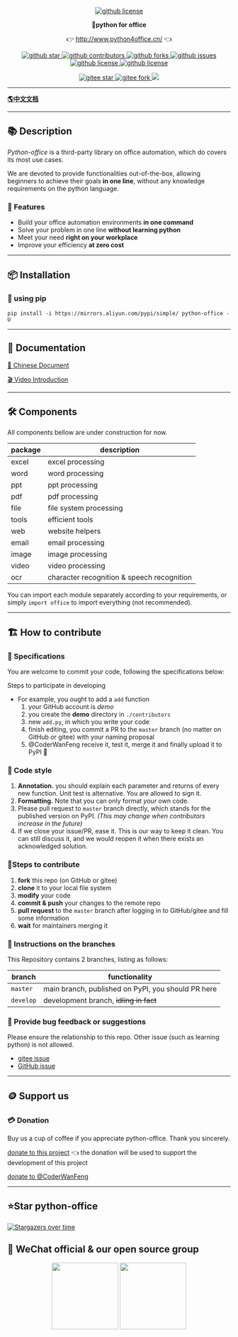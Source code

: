 <p align="center">
    <a target="_blank" href='https://github.com/CoderWanFeng/python-office'>
    <img src="http://python4office.cn/images/github-nav.jpg" alt="github license"/>
    </a>   
</p>
<p align="center">
	<strong>🍬python for office</strong>
</p>
<p align="center">
	👉 <a href="http://www.python4office.cn/">http://www.python4office.cn/</a> 👈
</p>


<p align="center" name="'github">
    <a target="_blank" href='https://github.com/CoderWanFeng/python-office'>
    <img src="https://img.shields.io/github/stars/CoderWanFeng/python-office.svg?style=social" alt="github star"/>
    </a>
    <a target="_blank" href='https://github.com/CoderWanFeng/python-office'>
    <img src="https://img.shields.io/github/contributors/CoderWanFeng/python-office" alt="github contributors"/>
    </a>
    <a target="_blank" href='https://github.com/CoderWanFeng/python-office'>
    <img src="https://img.shields.io/github/forks/CoderWanFeng/python-office" alt="github forks"/>
    </a>
    <a target="_blank" href='https://github.com/CoderWanFeng/python-office'>
    <img src="https://img.shields.io/github/issues/CoderWanFeng/python-office" alt="github issues"/>
    </a>	
    <a target="_blank" href='https://github.com/CoderWanFeng/python-office'>
    <img src="https://img.shields.io/github/issues-pr/CoderWanFeng/python-office" alt="github license"/>
    </a>
    <a target="_blank" href='https://github.com/CoderWanFeng/python-office'>
    <img src="https://img.shields.io/github/license/CoderWanFeng/python-office" alt="github license"/>
    </a>   
</p>

<p align="center" name="gitee">
	<a target="_blank" href='https://gitee.com/CoderWanFeng/python-office/'>
		<img src='https://gitee.com/CoderWanFeng/python-office/badge/star.svg?theme=dark' alt='gitee star'/>
	</a>
	<a target="_blank" href='https://github.com/CoderWanFeng/python-office'>
		<img src="https://gitee.com/CoderWanFeng/python-office/badge/fork.svg?theme=dark" alt="gitee fork"/>
	</a>
	<a href="http://www.python4office.cn/images/qq.jpg">
	<img src="https://img.shields.io/badge/QQ-163434413-orange"/></a>
</p>





-------------------------------------------------------------------------------

[**🌎中文文档**](README.md)

-------------------------------------------------------------------------------

## 📚 Description

*Python-office* is a third-party library on office automation,
which do covers its most use cases.

We are devoted to provide functionalities out-of-the-box,
allowing beginners to achieve their goals **in one line**,
without any knowledge requirements on the python language.

### 🍺 Features

- Build your office automation environments **in one command**
- Solve your problem in one line **without learning python**
- Meet your need **right on your workplace**
- Improve your efficiency **at zero cost**

-------------------------------------------------------------------------------

## 📦 Installation

### 🍊 using pip

```shell
pip install -i https://mirrors.aliyun.com/pypi/simple/ python-office -U
```

-------------------------------------------------------------------------------

## 📝 Documentation

[📘 Chinese Document](http://www.python4office.cn/python-office/profile/)

[🎬 Video Introduction](https://space.bilibili.com/259649365/channel/collectiondetail?sid=378950)

-------------------------------------------------------------------------------

## 🛠 Components

All components bellow are under construction for now.

| package | description                                |
|---------|--------------------------------------------|
| excel   | excel processing                           |
| word    | word processing                            |
| ppt     | ppt processing                             |
| pdf     | pdf processing                             |
| file    | file system processing                     |
| tools   | efficient tools                            |
| web     | website helpers                            |
| email   | email processing                           |
| image   | image processing                           |
| video   | video processing                           |
| ocr     | character recognition & speech recognition |

You can import each module separately according to your requirements,
or simply `import office` to import everything (not recommended).

-------------------------------------------------------------------------------

## 🏗 How to contribute

### 📐 Specifications

You are welcome to commit your code, following the specifications below:

Steps to participate in developing

- For example, you ought to add a `add` function
    1. your GitHub account is *demo*
    2. you create the **demo** directory in `./contributors`
    3. new `add.py`, in which you write your code
    4. finish editing, you commit a PR to the `master` branch (no matter on GitHub or gitee) with your naming proposal
    5. @CoderWanFeng receive it, test it, merge it and finally upload it to PyPI 🎉

### 📐 Code style

1. **Annotation.** you should explain each parameter and returns of every new function.
   Unit test is alternative. You are allowed to sign it.
2. **Formatting.** Note that you can only format *your* own code.
3. Please pull request to `master` branch directly, which stands for the published version on PyPI.
   *(This may change when contributors increase in the future)*
4. If we close your issue/PR, ease it. This is our way to keep it clean.
   You can still discuss it, and we would reopen it when there exists an acknowledged solution.

### 🧬Steps to contribute

1. **fork** this repo (on GitHub or gitee)
2. **clone** it to your local file system
3. **modify** your code
4. **commit & push** your changes to the remote repo
5. **pull request** to the `master` branch after logging in to GitHub/gitee and fill some information
6. **wait** for maintainers merging it

### 🎋 Instructions on the branches

This Repository contains 2 branches, listing as follows:

| branch    | functionality                                       |
|-----------|-----------------------------------------------------|
| `master`  | main branch, published on PyPI, you should PR here  |
| `develop` | development branch, ~~idling in fact~~              |

### 🐞 Provide bug feedback or suggestions

Please ensure the relationship to this repo.
Other issue (such as learning python) is not allowed.

- [gitee issue](https://gitee.com/CoderWanFeng/python-office/issues)
- [GitHub issue](https://github.com/CoderWanFeng/python-office/issues)

-------------------------------------------------------------------------------

## 🪙 Support us

### 💳 Donation

Buy us a cup of coffee if you appreciate python-office. Thank you sincerely.

[donate to this project](https://gitee.com/CoderWanFeng/python-office)
👈 the donation will be used to support the development of this project

[donate to @CoderWanFeng](http://python4office.cn/images/wechat-pay.jpg)


-------------------------------------------------------------------------------

## ⭐Star python-office

[![Stargazers over time](https://starchart.cc/CoderWanFeng/python-office.svg)](https://starchart.cc/CoderWanFeng/python-office)

## 📌 WeChat official & our open source group

<div align="center">
	<img src="http://www.python4office.cn/images/account-display/10-gzh.jpg" height="150">
	<img src="https://www.python-office.com/api/img-cdn/python-office.jpg" height="150">
</div>